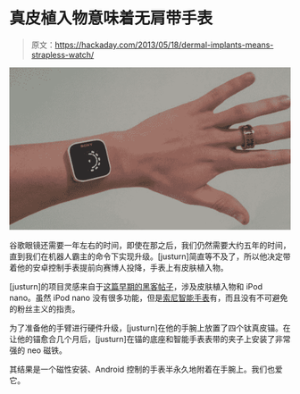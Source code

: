 # 真皮植入物意味着无肩带手表

> 原文：<https://hackaday.com/2013/05/18/dermal-implants-means-strapless-watch/>

![dermal](img/2c6a6dd21c6883cc0398bf09d804d366.png)

谷歌眼镜还需要一年左右的时间，即使在那之后，我们仍然需要大约五年的时间，直到我们在机器人霸主的命令下实现升级。[justurn]简直等不及了，所以他决定带着他的安卓控制手表提前向赛博人投降，手表上有皮肤植入物。

[justurn]的项目灵感来自于[这篇早期的黑客帖子](http://hackaday.com/2012/05/13/hacking-magnets-into-your-skin/)，涉及皮肤植入物和 iPod nano。虽然 iPod nano 没有很多功能，但是[索尼智能手表](http://www.sonymobile.com/au/products/accessories/smartwatch/features/android-remote/)有，而且没有不可避免的粉丝主义的指责。

为了准备他的手臂进行硬件升级，[justurn]在他的手腕上放置了四个钛真皮锚。在让他的锚愈合几个月后，[justurn]在锚的底座和智能手表表带的夹子上安装了非常强的 neo 磁铁。

其结果是一个磁性安装、Android 控制的手表半永久地附着在手腕上。我们也爱它。